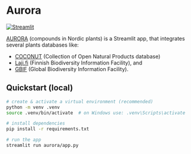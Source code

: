 # Aurora

[![Streamlit](https://img.shields.io/badge/Built%20with-Streamlit-ff4b4b.svg)](https://streamlit.io/)

[AURORA](https://aurorapilot.streamlit.app) (compounds in Nordic plants) is a Streamlit app, that integrates several plants
databases like:
- [COCONUT](https://coconut.naturalproducts.net/) (Collection of Open Natural Products database)
- [Laji.fi](https://laji.fi/) (Finnish Biodiversity Information Facility), and
- [GBIF](https://www.gbif.org/) (Global Biodiversity Information Facility).



## Quickstart (local)

```bash
# create & activate a virtual environment (recommended)
python -m venv .venv
source .venv/bin/activate  # on Windows use: .venv\Scripts\activate

# install dependencies
pip install -r requirements.txt

# run the app
streamlit run aurora/app.py


